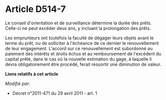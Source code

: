 # Article D514-7

Le conseil d'orientation et de surveillance détermine la durée des prêts. Celle-ci ne peut excéder deux ans, y incluant la
prolongation des prêts.

Les emprunteurs ont toutefois la faculté de dégager leurs objets avant le terme du prêt, ou de solliciter à l'échéance de ce
dernier le renouvellement de leur engagement. L'accord sur ce renouvellement est subordonné au paiement des intérêts et
droits échus et au remboursement de l'excédent du capital prêté, dans le cas où la nouvelle estimation du gage, à laquelle il
devra obligatoirement être procédé, ferait ressortir une diminution de valeur.

**Liens relatifs à cet article**

_Modifié par_:

  - Décret n°2011-471 du 29 avril 2011 - art. 1
